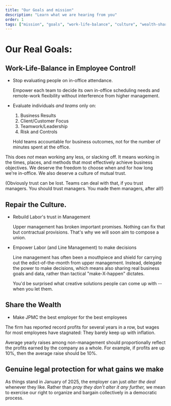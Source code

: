 ```yaml
---
title: "Our Goals and mission"
description: "Learn what we are hearing from you"
order: 1
tags: ["mission", "goals", "work-life-balance", "culture", "wealth-sharing", "collective-bargaining", "hybrid-work", "employee-control"]
---
```

# Our Real Goals:

## Work-Life-Balance in Employee Control!

* Stop evaluating people on in-office attendance.

	Empower each team to decide its own in-office scheduling needs and remote-work flexibility
	without interference from higher management.

* Evaluate individuals *and teams* only on:

	1. Business Results
	2. Client/Customer Focus
	3. Teamwork/Leadership
	4. Risk and Controls

	Hold teams accountable for business outcomes,
	not for the number of minutes spent at the office.


This does *not* mean working any less, or slacking off.
It means working in the times, places, and methods that most effectively achieve business objectives.
We deserve the freedom to choose when and for how long we're in-office.
We also deserve a culture of mutual trust.

(Obviously trust can be lost. Teams can deal with that, if you trust managers. You should trust managers. You made them managers, after all!)

## Repair the Culture.

* Rebuild Labor's trust in Management

	Upper management has broken important promises.
	Nothing can fix that but contractual provisions.
	That's why we will soon aim to compose a union.

* Empower Labor (and Line Management) to make decisions

	Line management has often been a mouthpiece and shield
	for carrying out the edict-of-the-month from upper
	management. Instead, delegate the power to make decisions,
	which means also sharing real business goals and data,
	rather than tactical "make-X-happen" dictates.
	
	You'd be surprised what creative solutions people can
	come up with -- when you let them.

## Share the Wealth

* Make JPMC the best employer for the best employees

The firm has reported record profits for several years in a row,
but wages for most employees have stagnated: They barely keep
up with inflation.

Average yearly raises among non-management should proportionally
reflect the profits earned by the company as a whole. For example,
if profits are up 10%, then the average raise should be 10%.


## Genuine legal protection for what gains we make

As things stand in January of 2025, the employer can
just *alter the deal* whenever they like.
Rather than *pray they don't alter it any further,*
we mean to exercise our right to organize and bargain
collectively in a democratic process.




